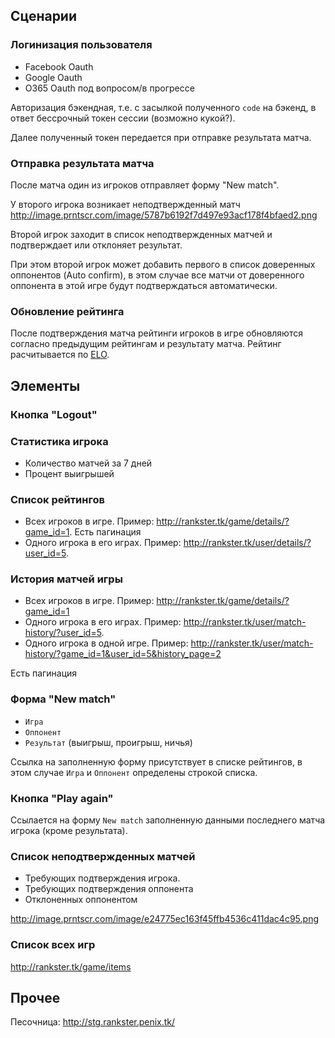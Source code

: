 ## Сценарии

### Логинизация пользователя
 * Facebook Oauth
 * Google Oauth
 * O365 Oauth под вопросом/в прогрессе
 
Авторизация бэкендная, т.е. c засылкой полученного `code` на бэкенд, 
в ответ бессрочный токен сессии (возможно кукой?).

Далее полученный токен передается при отправке результата матча.

### Отправка результата матча

После матча один из игроков отправляет форму "New match".

У второго игрока возникает неподтвержденный матч http://image.prntscr.com/image/5787b6192f7d497e93acf178f4bfaed2.png

Второй игрок заходит в список неподтвержденных матчей и подтверждает или отклоняет результат.

При этом второй игрок может добавить первого в список доверенных оппонентов (Auto confirm), 
в этом случае все матчи от доверенного оппонента в этой игре будут подтверждаться автоматически.

### Обновление рейтинга

После подтверждения матча рейтинги игроков в игре обновляются согласно 
предыдущим рейтингам и результату матча. Рейтинг расчитывается по 
[ELO](https://ru.wikipedia.org/wiki/%D0%A0%D0%B5%D0%B9%D1%82%D0%B8%D0%BD%D0%B3_%D0%AD%D0%BB%D0%BE).

## Элементы

### Кнопка "Logout"

### Статистика игрока
 * Количество матчей за 7 дней
 * Процент выигрышей

### Список рейтингов
 * Всех игроков в игре. 
 Пример: http://rankster.tk/game/details/?game_id=1. Есть пагинация
 * Одного игрока в его играх. 
 Пример: http://rankster.tk/user/details/?user_id=5.

### История матчей игры
 * Всех игроков в игре. 
 Пример: http://rankster.tk/game/details/?game_id=1
 * Одного игрока в его играх. 
 Пример: http://rankster.tk/user/match-history/?user_id=5.
 * Одного игрока в одной игре. 
 Пример: http://rankster.tk/user/match-history/?game_id=1&user_id=5&history_page=2

Есть пагинация

### Форма "New match"
 * `Игра`
 * `Оппонент`
 * `Результат` (выигрыш, проигрыш, ничья)
 
Ссылка на заполненную форму присутствует в списке рейтингов, 
в этом случае `Игра` и `Оппонент` определены строкой списка.

### Кнопка "Play again"

Ссылается на форму `New match` заполненную данными последнего матча игрока (кроме результата).

### Список неподтвержденных матчей
 * Требующих подтверждения игрока.
 * Требующих подтверждения оппонента
 * Отклоненных оппонентом

http://image.prntscr.com/image/e24775ec163f45ffb4536c411dac4c95.png
 
### Список всех игр

http://rankster.tk/game/items
 

## Прочее

Песочница: http://stg.rankster.penix.tk/ 